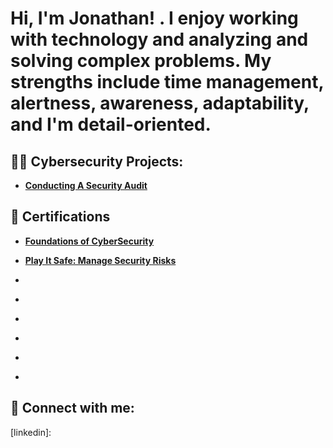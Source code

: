  
<h1>Hi, I'm Jonathan! . I enjoy working with technology and analyzing and solving complex problems. My strengths include time management, alertness, awareness, adaptability, and I'm detail-oriented. </h1>
 
<h2>👨‍💻 Cybersecurity Projects:</h2>
 
- <b> [Conducting A Security Audit](https://github.com/JDR205/SecurityAudit/blob/main/README.md) </b>

<h2> 🧐 Certifications </h2>

- <b> [Foundations of CyberSecurity](https://coursera.org/share/d3b9d5547f80a32840eacd9c7f1dad24) </b>
 
- <b> [Play It Safe: Manage Security Risks](https://coursera.org/share/c5eb25eae6f6cc09573420e485ebca4f) </b>

- <b> []() </b>

- <b> []() </b>

- <b> []() </b>

- <b> []() </b>

- <b> []() </b>

- <b> []() </b>
 
 
 
<h2> 🤳 Connect with me:</h2>
 
 
 
[linkedin]: 
 


